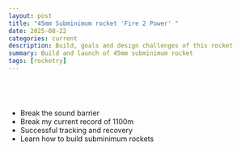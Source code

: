 ```yaml
---
layout: post
title: "45mm Subminimum rocket 'Fire 2 Power' "
date: 2025-08-22
categories: current
description: Build, goals and design challenges of this rocket
summary: Build and launch of 45mm subminimum rocket
tags: [rocketry]
---
```


## <span style="color:#fff;">Goals</span>

- Break the sound barrier
- Break my current record of 1100m
- Successful tracking and recovery
- Learn how to build subminimum rockets
